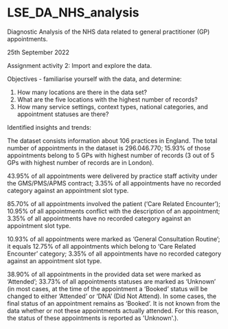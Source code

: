 # LSE_DA_NHS_analysis
Diagnostic Analysis of the NHS data related to general practitioner (GP) appointments.

25th September 2022

Assignment activity 2: Import and explore the data.

Objectives - familiarise yourself with the data, and determine:

1) How many locations are there in the data set?
2) What are the five locations with the highest number of records?
3) How many service settings, context types, national categories, and appointment statuses are there?

Identified insights and trends:

The dataset consists information about 106 practices in England. The total number of appointments in the dataset is 296.046.770; 15.93% of those appointments belong to 5 GPs with highest number of records (3 out of 5 GPs with highest number of records are in London).

43.95% of all appointments were delivered by practice staff activity under the GMS/PMS/APMS contract; 3.35% of all appointments have no recorded category against an appointment slot type.

85.70% of all appointments involved the patient (‘Care Related Encounter’); 10.95% of all appointments conflict with the description of an appointment; 3.35% of all appointments have no recorded category against an appointment slot type.

10.93% of all appointments were marked as ‘General Consultation Routine’; it equals 12.75% of all appointments which belong to  ‘Care Related Encounter’ category; 3.35% of all appointments have no recorded category against an appointment slot type.

38.90% of all appointments in the provided data set were marked as ‘Attended’; 33.73% of all appointments statuses are marked as ‘Unknown’ (in most cases, at the time of the appointment a ‘Booked’ status will be changed to either ‘Attended’ or ‘DNA’ (Did Not Attend). In some cases, the final status of an appointment remains as ‘Booked’. It is not known from the data whether or not these appointments actually attended. For this reason, the status of these appointments is reported as 'Unknown'.).
